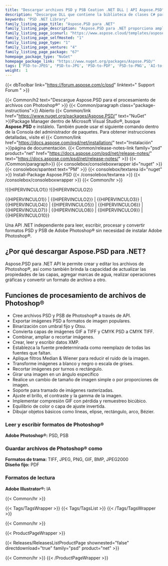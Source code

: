```yaml
---
title: "Descargar archivos PSD y PSB Ceation .NET DLL | API Aspose.PSD"
description: "Descargue DLL que contiene la biblioteca de clases C# para leer, escribir, editar y convertir gráficos vectoriales de Adobe Photoshop® (PSD, PSB) y Adobe Illustrator® (AI) a través de la API de .NET."
keywords: "PSD .NET Library"
family_listing_page_title: "Aspose.PSD para .NET"
family_listing_page_description: "Aspose.PSD para .NET proporciona amplias capacidades de manipulación para formatos de archivo PSD y PSB sin necesidad de Adobe Photoshop. Aspose.PSD para .NET permite crear y editar los archivos de Photoshop y brinda la posibilidad de actualizar las propiedades de las capas, agregar marcas de agua, realizar operaciones gráficas o convertir un formato de archivo a otro."
family_listing_page_iconurl: "https://www.aspose.cloud/templates/aspose/App_Themes/V3/images/psd/272x272/aspose_psd-for-net.png"
family_listing_page_selfHosted: "1"
family_listing_page_type: "1"
family_listing_page_venture: "4"
family_listing_page_package: "67"
homepage_package_type: "NuGet"
homepage_package_link: "https://www.nuget.org/packages/Aspose.PSD/"
tags: ['PSD-to-JPEG', 'PSD-to-JPG', 'PSD-to-PDF', 'PSD-to-PNG', 'AI-to-JPG', 'AI-to-JPEG', 'AI-to-PDF', 'AI-to-PNG']
weight:  1
---
```


{{< dbToolbar link="https://forum.aspose.com/c/psd" linktext=" Support Forum " >}}

{{< Common/h2 text="Descargue Aspose.PSD para el procesamiento de archivos con Photoshop®"  >}}
{{< Common/paragraph class="package-instructions">}}
Abierto
{{< Common/link href="https://www.nuget.org/packages/Aspose.PSD/" text="NuGet"  >}}Package Manager dentro de Microsoft Visual Studio®, busque <b>Aspose.PSD</b> e instálelo. También puede usar el siguiente comando dentro de la Consola del administrador de paquetes. Para obtener instrucciones detalladas, visite el
{{< Common/link href="https://docs.aspose.com/psd/net/installation/" text="Instalación"  >}}página de documentación.
{{< Common/release-notes-link family="psd" product="net" href="https://docs.aspose.com/psd/net/release-notes/" text="https://docs.aspose.com/psd/net/release-notes/"  >}}
{{< /Common/paragraph>}}
{{< consolebox/consoleboxwrapper id="nuget" >}}
       {{< consolebox/spantext text="PM" >}}
       {{< consolebox/textarea id="nuget" >}} Install-Package Aspose.PSD {{< /consolebox/textarea >}}
{{< /consolebox/consoleboxwrapper >}}
{{< Common/hr >}}

!{{HIPERVINCULO1}} !{{HIPERVINCULO2}}

{{HIPERVINCULO1}} | {{HIPERVINCULO2}} | {{HIPERVINCULO3}} | {{HIPERVINCULO4}} | {{HIPERVINCULO5}} | {{HIPERVINCULO6}} | {{HIPERVINCULO7}} | {{HIPERVINCULO8}} | {{HIPERVINCULO9}} | {{HIPERVINCULO10}}

Una API .NET independiente para leer, escribir, procesar y convertir formatos PSD y PSB de Adobe Photoshop® sin necesidad de instalar Adobe Photoshop®.

## ¿Por qué descargar Aspose.PSD para .NET?

Aspose.PSD para .NET API le permite crear y editar los archivos de Photoshop®, así como también brinda la capacidad de actualizar las propiedades de las capas, agregar marcas de agua, realizar operaciones gráficas y convertir un formato de archivo a otro.

## Funciones de procesamiento de archivos de Photoshop®

- Cree archivos PSD y PSB de Photoshop® a través de API.
- Exportar imágenes PSD a formatos de imagen populares.
- Binarización con umbral fijo y Otsu.
- Convierta capas de imágenes GIF a TIFF y CMYK PSD a CMYK TIFF.
- Combinar, ampliar o recortar imágenes.
- Crear, leer y escribir datos XMP.
- Establezca la fuente predeterminada como reemplazo de todas las fuentes que faltan.
- Aplique filtros Median & Wiener para reducir el ruido de la imagen.
- Transforme imágenes a blanco y negro o escala de grises.
- Recortar imágenes por turnos o rectángulo.
- Girar una imagen en un ángulo específico
- Realice un cambio de tamaño de imagen simple o por proporciones de imagen.
- Soporte para tramado de imágenes rasterizadas.
- Ajuste el brillo, el contraste y la gamma de la imagen.
- Implementar compresión GIF con pérdida y remuestreo bicúbico.
- Equilibrio de color o capa de ajuste invertida.
- Dibujar objetos básicos como líneas, elipse, rectángulo, arco, Bézier.

### Leer y escribir formatos de Photoshop®

**Adobe Photoshop®:** PSD, PSB

### Guardar archivos de Photoshop® como

**Formatos de trama:** TIFF, JPEG, PNG, GIF, BMP, JPEG2000\
**Diseño fijo:** PDF

### Formatos de lectura

**Adobe Illustrator®:** IA

{{< Common/hr >}}

{{< Tags/TagsWrapper >}}
 {{< Tags/TagsList >}}
{{< /Tags/TagsWrapper >}}

{{< Common/hr >}}

{{< ProductPageWrapper >}}
<!-- ReleasesListProductPage-->
   {{< Releases/ReleasesListProductPage shownested="false"  directdownload="true" family="psd" product="net" >}}
<!-- /ReleasesListProductPage-->
{{< Common/hr >}}
{{< /ProductPageWrapper >}}


